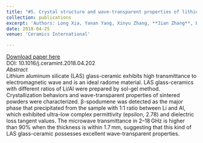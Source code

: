 ```yaml
---
title: "#5. Crystal structure and wave-transparent properties of lithium aluminum silicate glass-ceramics"
collection: publications
excerpt: 'Authors: Long Xia, Yanan Yang, Xinyu Zhang, **Jian Zhang**, Bo Zhong, Tao Zhang, Huatao Wang, Guangwu Wen'
date: 2018-04-25
venue: 'Ceramics International'

---
```



[Download paper here](https://doi.org/10.1016/j.ceramint.2018.04.202)     
DOI: 10.1016/j.ceramint.2018.04.202      
*Abstract*       
Lithium aluminum silicate (LAS) glass-ceramic exhibits high transmittance to electromagnetic wave and is an ideal radome material. LAS glass-ceramics with different ratios of Li/Al were prepared by sol-gel method. Crystallization behaviors and wave-transparent properties of sintered powders were characterized. β-spodumene was detected as the major phase that precipitated from the sample with 1:1 ratio between Li and Al, which exhibited ultra-low complex permittivity (epsilon, 2.78) and dielectric loss tangent values. The microwave transmittance in 2–18 GHz is higher than 90% when the thickness is within 1.7 mm, suggesting that this kind of LAS glass-ceramic possesses excellent wave-transparent properties.
